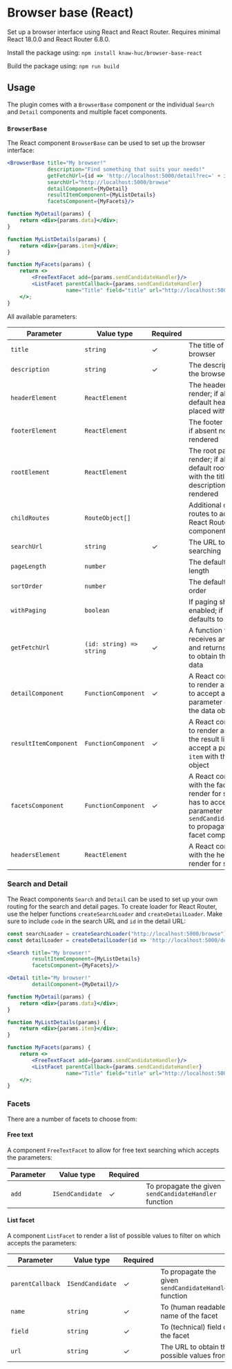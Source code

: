 # Browser base (React)

Set up a browser interface using React and React Router. Requires minimal React 18.0.0 and React Router 6.8.0.

Install the package using:
`npm install knaw-huc/browser-base-react`

Build the package using:
`npm run build`

## Usage

The plugin comes with a `BrowserBase` component or the individual `Search` and `Detail` components and multiple facet
components.

### `BrowserBase`

The React component `BrowserBase` can be used to set up the browser interface:

```jsx
<BrowserBase title="My browser!"
             description="Find something that suits your needs!"
             getFetchUrl={id => 'http://localhost:5000/detail?rec=' + id}
             searchUrl="http://localhost:5000/browse"
             detailComponent={MyDetail}
             resultItemComponent={MyListDetails}
             facetsComponent={MyFacets}/>

function MyDetail(params) {
    return <div>{params.data}</div>;
}

function MyListDetails(params) {
    return <div>{params.item}</div>;
}

function MyFacets(params) {
    return <>
        <FreeTextFacet add={params.sendCandidateHandler}/>
        <ListFacet parentCallback={params.sendCandidateHandler}
                   name="Title" field="title" url="http://localhost:5000/facet"/>
    </>;
}
```

All available parameters:

| Parameter             | Value type               | Required |                                                                                                                                                  |
|-----------------------|--------------------------|----------|--------------------------------------------------------------------------------------------------------------------------------------------------|
| `title`               | `string`                 | ✓        | The title of the browser                                                                                                                         |
| `description`         | `string`                 | ✓        | The description of the browser                                                                                                                   |
| `headerElement`       | `ReactElement`           |          | The header to render; if absent a default header is placed with the title                                                                        |
| `footerElement`       | `ReactElement`           |          | The footer to render; if absent no footer is rendered                                                                                            |
| `rootElement`         | `ReactElement`           |          | The root page to render; if absent a default root page with the title and description is rendered                                                |
| `childRoutes`         | `RouteObject[]`          |          | Additional child routes to add to the React Router component                                                                                     |
| `searchUrl`           | `string`                 | ✓        | The URL to use for searching                                                                                                                     |
| `pageLength`          | `number`                 |          | The default page length                                                                                                                          |
| `sortOrder`           | `number`                 |          | The default sort order                                                                                                                           |
| `withPaging`          | `boolean`                |          | If paging should be enabled; if absent it defaults to `false`                                                                                    |
| `getFetchUrl`         | `(id: string) => string` | ✓        | A function that receives an identifier and returns the URL to obtain the item data                                                               |
| `detailComponent`     | `FunctionComponent`      | ✓        | A React component to render an item; has to accept a parameter `data` with the data object                                                       |
| `resultItemComponent` | `FunctionComponent`      | ✓        | A React component to render an item in the result list; has to accept a parameter `item` with the item object                                    |
| `facetsComponent`     | `FunctionComponent`      | ✓        | A React component with the facets to render for searching; has to accept a parameter `sendCandidateHandler` to propagate to the facet components |
| `headersElement`      | `ReactElement`           |          | A React component with the headers to render for searching                                                                                       |

### Search and Detail

The React components `Search` and `Detail` can be used to set up your own routing for the search and detail pages. To
create loader for React Router, use the helper functions `createSearchLoader` and `createDetailLoader`. Make sure to
include `code` in the search URL and `id` in the detail URL:

```jsx
const searchLoader = createSearchLoader("http://localhost:5000/browse");
const detailLoader = createDetailLoader(id => 'http://localhost:5000/detail?rec=' + id);

<Search title="My browser!"
        resultItemComponent={MyListDetails}
        facetsComponent={MyFacets}/>

<Detail title="My browser!"
        detailComponent={MyDetail}/>

function MyDetail(params) {
    return <div>{params.data}</div>;
}

function MyListDetails(params) {
    return <div>{params.item}</div>;
}

function MyFacets(params) {
    return <>
        <FreeTextFacet add={params.sendCandidateHandler}/>
        <ListFacet parentCallback={params.sendCandidateHandler}
                   name="Title" field="title" url="http://localhost:5000/facet"/>
    </>;
}
```

### Facets

There are a number of facets to choose from:

#### Free text

A component `FreeTextFacet` to allow for free text searching which accepts the parameters:

| Parameter | Value type       | Required |                                                        |
|-----------|------------------|----------|--------------------------------------------------------|
| `add`     | `ISendCandidate` | ✓        | To propagate the given `sendCandidateHandler` function |    

#### List facet

A component `ListFacet` to render a list of possible values to filter on which accepts the parameters:

| Parameter        | Value type       | Required |                                                        |
|------------------|------------------|----------|--------------------------------------------------------|
| `parentCallback` | `ISendCandidate` | ✓        | To propagate the given `sendCandidateHandler` function |     
| `name`           | `string`         | ✓        | To (human readable) name of the facet                  |
| `field`          | `string`         | ✓        | To (technical) field of the facet                      |
| `url`            | `string`         | ✓        | The URL to obtain the possible values from             |
